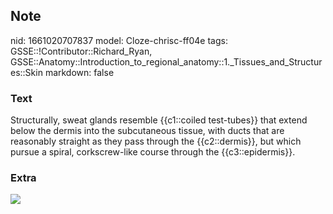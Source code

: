 ## Note
nid: 1661020707837
model: Cloze-chrisc-ff04e
tags: GSSE::!Contributor::Richard_Ryan, GSSE::Anatomy::Introduction_to_regional_anatomy::1._Tissues_and_Structures::Skin
markdown: false

### Text
<div class="toggle">
  Structurally, sweat glands resemble {{c1::coiled test-tubes}}
  that extend below the dermis into the subcutaneous tissue, with
  ducts that are reasonably straight as they pass through the
  {{c2::dermis}}, but which pursue a spiral, corkscrew-like course
  through the {{c3::epidermis}}.
</div>

### Extra
<img src="_bhtestimage.jpg">

